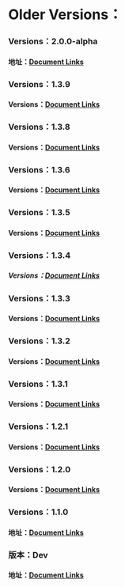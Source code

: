 # Older Versions：
### Versions：2.0.0-alpha

#### 地址：[Document Links](https://dolphinscheduler.apache.org/en-us/docs/2.0.0/user_doc/guide/quick-start.html)

### Versions：1.3.9

#### Versions：[Document Links](https://dolphinscheduler.apache.org/en-us/docs/1.3.9/user_doc/quick-start.html)

### Versions：1.3.8

#### Versions：[Document Links](https://dolphinscheduler.apache.org/en-us/docs/1.3.8/user_doc/quick-start.html)

### Versions：1.3.6

#### Versions：[Document Links](https://dolphinscheduler.apache.org/en-us/docs/1.3.6/user_doc/quick-start.html)

### Versions：1.3.5

#### Versions：[Document Links](https://dolphinscheduler.apache.org/en-us/docs/1.3.5/user_doc/quick-start.html)

### Versions：1.3.4

##### Versions：[Document Links](https://dolphinscheduler.apache.org/en-us/docs/1.3.4/user_doc/quick-start.html)

### Versions：1.3.3

#### Versions：[Document Links](https://dolphinscheduler.apache.org/en-us/docs/1.3.4/user_doc/quick-start.html)

### Versions：1.3.2

#### Versions：[Document Links](https://dolphinscheduler.apache.org/en-us/docs/1.3.2/user_doc/quick-start.html)

### Versions：1.3.1

#### Versions：[Document Links](https://dolphinscheduler.apache.org/en-us/docs/1.3.1/user_doc/quick-start.html)

### Versions：1.2.1

#### Versions：[Document Links](https://dolphinscheduler.apache.org/en-us/docs/1.2.1/user_doc/quick-start.html)

### Versions：1.2.0

#### Versions：[Document Links](https://dolphinscheduler.apache.org/en-us/docs/1.2.0/user_doc/quick-start.html)

### Versions：1.1.0

#### 地址：[Document Links](https://dolphinscheduler.apache.org/en-us/docs/1.2.0/user_doc/quick-start.html)

### 版本：Dev

#### 地址：[Document Links](https://dolphinscheduler.apache.org/en-us/docs/dev/user_doc/guide/quick-start.html)
